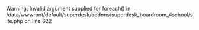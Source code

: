 Warning: Invalid argument supplied for foreach() in /data/wwwroot/default/superdesk/addons/superdesk_boardroom_4school/site.php on line 622